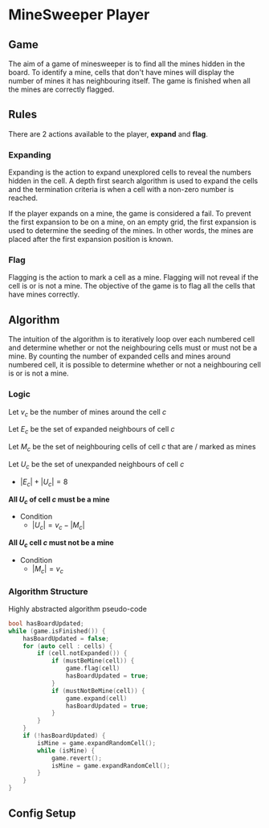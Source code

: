 # MineSweeper Player

## Game

The aim of a game of minesweeper is to find all the mines hidden in the board. To identify a mine, cells that don't have mines will display the number of mines it has neighbouring itself. The game is finished when all the mines are correctly flagged.

## Rules

There are 2 actions available to the player, **expand** and **flag**.

### Expanding

Expanding is the action to expand unexplored cells to reveal the numbers hidden in the cell. A depth first search algorithm is used to expand the cells and the termination criteria is when a cell with a non-zero number is reached.

If the player expands on a mine, the game is considered a fail. To prevent the first expansion to be on a mine, on an empty grid, the first expansion is used to determine the seeding of the mines. In other words, the mines are placed after the first expansion position is known.

### Flag

Flagging is the action to mark a cell as a mine. Flagging will not reveal if the cell is or is not a mine. The objective of the game is to flag all the cells that have mines correctly.

## Algorithm

The intuition of the algorithm is to iteratively loop over each numbered cell and determine whether or not the neighbouring cells must or must not be a mine. By counting the number of expanded cells and mines around numbered cell, it is possible to determine whether or not a neighbouring cell is or is not a mine.

### Logic

Let $v_c$ be the number of mines around the cell $c$

Let $E_c$ be the set of expanded neighbours of cell $c$

Let $M_c$ be the set of neighbouring cells of cell $c$ that are / marked as mines

Let $U_c$ be the set of unexpanded neighbours of cell $c$

-   $|E_c| + |U_c| = 8$

**All $U_c$ of cell $c$ must be a mine**

-   Condition
    -   $|U_c| = v_c - |M_c|$

**All $U_c$ cell $c$ must not be a mine**

-   Condition
    -   $|M_c| = v_c$

### Algorithm Structure

Highly abstracted algorithm pseudo-code

```cpp
bool hasBoardUpdated;
while (game.isFinished()) {
    hasBoardUpdated = false;
    for (auto cell : cells) {
        if (cell.notExpanded()) {
            if (mustBeMine(cell)) {
                game.flag(cell)
                hasBoardUpdated = true;
            }
            if (mustNotBeMine(cell)) {
                game.expand(cell)
                hasBoardUpdated = true;
            }
        }
    }
    if (!hasBoardUpdated) {
        isMine = game.expandRandomCell();
        while (isMine) {
            game.revert();
            isMine = game.expandRandomCell();
        }
    }
}
```

## Config Setup
